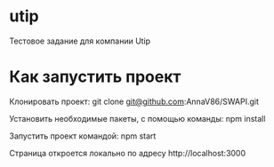 # utip

Тестовое задание для компании Utip

# Как запустить проект

Клонировать проект:
git clone git@github.com:AnnaV86/SWAPI.git

Установить необходимые пакеты, с помощью команды:
npm install

Запустить проект командой:
npm start

Страница откроется локально по адресу http://localhost:3000
